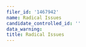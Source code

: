 ```yaml
---
filer_id: '1467942'
name: Radical Issues
candidate_controlled_id: ''
data_warning: 
title: Radical Issues
---
```

